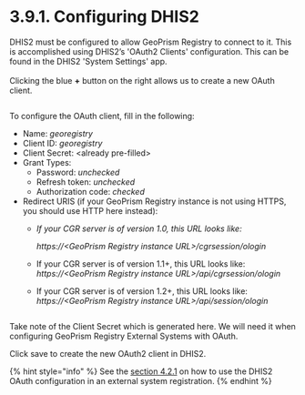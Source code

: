 # 3.9.1. Configuring DHIS2

DHIS2 must be configured to allow GeoPrism Registry to connect to it. This is accomplished using DHIS2’s 'OAuth2 Clients' configuration. This can be found in the DHIS2 'System Settings' app.\
\
Clicking the blue **+** button on the right allows us to create a new OAuth client.

<figure><img src="../../../../.gitbook/assets/image (2) (1).png" alt=""><figcaption></figcaption></figure>

To configure the OAuth client, fill in the following:

* Name: _georegistry_
* Client ID: _georegistry_
* Client Secret: \<already pre-filled>
* Grant Types:
  * Password: _unchecked_
  * Refresh token: _unchecked_
  * Authorization code: _checked_
* Redirect URIS (if your GeoPrism Registry instance is not using HTTPS, you should use HTTP here instead):
  *   _If your CGR server is of version 1.0, this URL looks like:_

      _https://\<GeoPrism Registry instance URL>/cgrsession/ologin_
  * If your CGR server is of version 1.1+, this URL looks like:\
    _https://\<GeoPrism Registry instance URL>/api/cgrsession/ologin_
  * If your CGR server is of version 1.2+, this URL looks like:\
    _https://\<GeoPrism Registry instance URL>/api/session/ologin_

<figure><img src="../../../../.gitbook/assets/image (1) (4).png" alt=""><figcaption></figcaption></figure>

Take note of the Client Secret which is generated here. We will need it when configuring GeoPrism Registry External Systems with OAuth.

Click save to create the new OAuth2 client in DHIS2.

{% hint style="info" %}
See the [section 4.2.1](../../../../versions/current/4-external-system-integration/4.2-register-and-synchronize-an-external-system/4.2.1-dhis2.md) on how to use the DHIS2 OAuth configuration in an external system registration.
{% endhint %}
